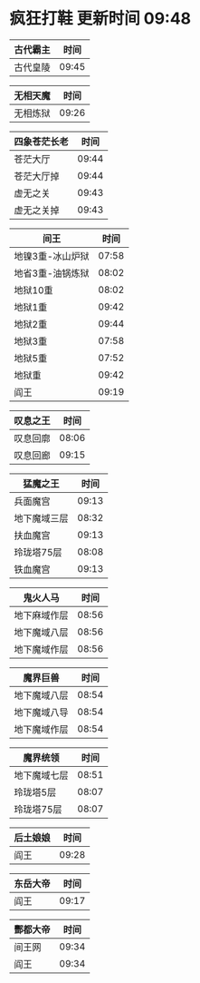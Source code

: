 # 疯狂打鞋 更新时间 09:48

| 古代霸主   | 时间    |
|--------|-------|
| 古代皇陵 | 09:45 |

| 无相天魔   | 时间    |
|--------|-------|
| 无相炼狱 | 09:26 |

| 四象苍茫长老   | 时间    |
|--------|-------|
| 苍茫大厅 | 09:44 |
| 苍茫大厅掉 | 09:44 |
| 虚无之关 | 09:43 |
| 虚无之关掉 | 09:43 |

| 间王   | 时间    |
|--------|-------|
| 地镍3重-冰山炉狱 | 07:58 |
| 地省3重-油锅炼狱 | 08:02 |
| 地狱10重 | 08:02 |
| 地狱1重 | 09:42 |
| 地狱2重 | 09:44 |
| 地狱3重 | 07:58 |
| 地狱5重 | 07:52 |
| 地狱重 | 09:42 |
| 阎王 | 09:19 |

| 叹息之王   | 时间    |
|--------|-------|
| 叹息回廓 | 08:06 |
| 叹息回廊 | 09:15 |

| 猛魔之王   | 时间    |
|--------|-------|
| 兵面魔宫 | 09:13 |
| 地下魔域三层 | 08:32 |
| 扶血魔宫 | 09:13 |
| 玲珑塔75层 | 08:08 |
| 铁血魔宫 | 09:13 |

| 鬼火人马   | 时间    |
|--------|-------|
| 地下麻域作层 | 08:56 |
| 地下魔域八层 | 08:56 |
| 地下魔域作层 | 08:56 |

| 魔界巨兽   | 时间    |
|--------|-------|
| 地下魔域八层 | 08:54 |
| 地下魔域八导 | 08:54 |
| 地下魔域作层 | 08:54 |

| 魔界统领   | 时间    |
|--------|-------|
| 地下魔域七层 | 08:51 |
| 玲珑塔5层 | 08:07 |
| 玲珑塔75层 | 08:07 |

| 后土娘娘   | 时间    |
|--------|-------|
| 阎王 | 09:28 |

| 东岳大帝   | 时间    |
|--------|-------|
| 阎王 | 09:17 |

| 酆都大帝   | 时间    |
|--------|-------|
| 间王网 | 09:34 |
| 阎王 | 09:34 |